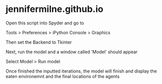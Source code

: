# jennifermilne.github.io

Open this script into Spyder and go to 

Tools > Preferences > iPython Console > Graphics

Then set the Backend to Tkinter

Next, run the model and a window called 'Model' should appear

Select Model > Run model

Once finished the inputted iterations, the model will finish 
and display the eaten environemnt and the final locations of the agents
